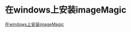 # 在windows上安装imageMagic
[在windows上安装imageMagic](https://aiwithcloud.com/2021/09/21/%e5%9c%a8windows%e4%b8%8a%e5%ae%89%e8%a3%85imagemagic/)